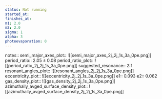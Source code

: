 ```yaml
---
status: Not running
started_at:
finishes_at:
m1: 2.0
m2: 2.0
sigma: 1
alpha: 3
photoevaporation: 0
---
```


notes::
semi_major_axes_plot:: ![[semi_major_axes_2j_2j_1s_3a_0pe.png]]
period_ratio:: 2.05 ± 0.08
period_ratio_plot:: ![[period_ratio_2j_2j_1s_3a_0pe.png]]
suggested_resonance:: 2:1
resonant_angles_plot:: ![[resonant_angles_2j_2j_1s_3a_0pe.png]]
eccentricity_plot:: ![[eccentricity_2j_2j_1s_3a_0pe.png]]
e1:: 0.093
e2:: 0.062
gas_density_plot:: ![[gas_density_2j_2j_1s_3a_0pe.png]]
azimuthally_avged_surface_density_plot:: ![[azimuthally_avged_surface_density_2j_2j_1s_3a_0pe.png]]
